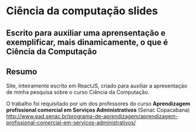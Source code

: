 Ciência da computação slides
===

Escrito para auxiliar uma aprensentação e exemplificar, 
mais dinamicamente, o que é Ciência da Computação
---

Resumo
----
Site, inteiramente escrito em ReactJS, criado para auxiliar a apresentação 
de minha pesquisa sobre o curso Ciência da Computação.

O trabalho foi requisitado por um dos professores do curso 
**Aprendizagem profissional comercial em Serviços Administrativos** (Senac Copacabana)
http://www.ead.senac.br/programa-de-aprendizagem/aprendizagem-profissional-comercial-em-servicos-administrativos/


